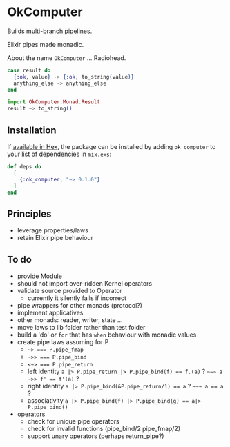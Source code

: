 # OkComputer
Builds multi-branch pipelines.  

Elixir pipes made monadic.  

About the name `OkComputer` ... Radiohead.

```elixir
case result do
  {:ok, value} -> {:ok, to_string(value)}
  anything_else -> anything_else
end
```

```elixir
import OkComputer.Monad.Result
result ~> to_string()
``` 

## Installation

If [available in Hex](https://hex.pm/docs/publish), the package can be installed
by adding `ok_computer` to your list of dependencies in `mix.exs`:

```elixir
def deps do
  [
    {:ok_computer, "~> 0.1.0"}
  ]
end
```

## Principles
- leverage properties/laws
- retain Elixir pipe behaviour

## To do
- provide Module
- should not import over-ridden Kernel operators
- validate source provided to Operator
  - currently it silently fails if incorrect
- pipe wrappers for other monads (protocol?)
- implement applicatives
- other monads: reader, writer, state ...
- move laws to lib folder rather than test folder
- build a 'do' or `for` that has `when` behaviour with monadic values
- create pipe laws assuming for P
  - `~> === P.pipe_fmap`
  - `~>> === P.pipe_bind`  
  - `<~> === P.pipe_return`
  - left identity
    `a |> P.pipe_return |> P.pipe_bind(f) == f.(a)` ?
    `~~~ a ~>> f' == f'(a)` ?
  - right identity
    `a |> P.pipe_bind(&P.pipe_return/1) == a` ?
    `~~~ a == a` ?
  - associativity
    `a |> P.pipe_bind(f) |> P.pipe_bind(g) == a|> P.pipe_bind()  `
- operators
  - check for unique pipe operators
  - check for invalid functions (pipe_bind/2 pipe_fmap/2)
  - support unary operators (perhaps return_pipe?)
